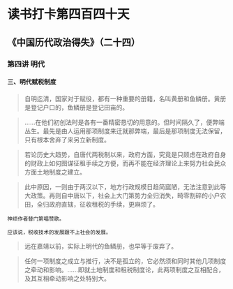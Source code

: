 读书打卡第四百四十天
===

《中国历代政治得失》（二十四）
---
### 第四讲 明代

#### 三、明代赋税制度

> 自明迄清，国家对于赋役，都有一种重要的册籍，名叫黄册和鱼鳞册。黄册是登记户口的，鱼鳞册是登记田亩的。

> ……在他们初创法时是各有一番精密恳切的用意的。但时间隔久了，便弊端丛生。最先是由人运用那项制度来迁就那弊端，最后是那项制度无法保留，只有根本舍弃了来另立新制度。

> 若论历史大趋势，自唐代两税制以来，政府方面，究竟是只顾虑在政府自身的财政上如何图谋征租手续之方便，而再不能在经济理论上来努力社会民众方面土地制度之建立。

> 此中原因，一则由于两汉以下，地方行政规模日趋简窳陋，无法注意到此等大政策。再则自中唐以下，社会上大门第势力全归消失，畸零割碎的小户农田，全归政府直辖，征收租税的手续，更麻烦了。
```
神烦作者替门第唱赞歌。

应该说，税收技术的发展跟不上社会的发展。
```
> 远在嘉靖以前，实际上明代的鱼鳞册，也早等于废弃了。

> 任何一项制度之成立与推行，决不是孤立的，它必然须和同时其他几项制度之牵动和影响。……即就土地制度和租税制度论，此两项制度之互相配合，及其互相牵动影响之处特别大。